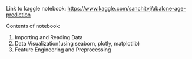Link to kaggle notebook:
https://www.kaggle.com/sanchitvj/abalone-age-prediction

Contents of notebook:
1. Importing and Reading Data
2. Data Visualization(using seaborn, plotly, matplotlib)
3. Feature Engineering and Preprocessing
